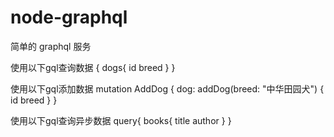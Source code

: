 # node-graphql
简单的 graphql 服务

使用以下gql查询数据
{
   dogs{
    id
    breed
  }
}

使用以下gql添加数据
mutation AddDog {
  dog: addDog(breed: "中华田园犬") {
    id
    breed
  }
}

使用以下gql查询异步数据
query{
  books{
    title
    author
  }
}